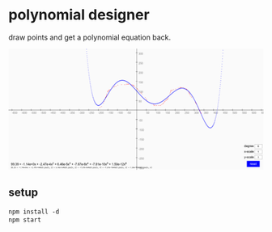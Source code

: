 # polynomial designer

draw points and get a polynomial equation back.

![](shot.png)

## setup

    npm install -d
    npm start